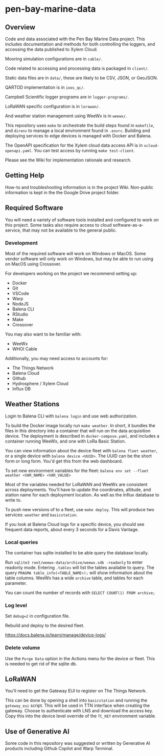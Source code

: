 # pen-bay-marine-data

## Overview
Code and data associated with the Pen Bay Marine Data project. This includes documentation and methods for both controlling the loggers, and accessing the data published to Xylem Cloud.

Mooring simulation configurations are in `cable/`.

Code related to accessing and processing data is packaged in `client/`. 

Static data files are in `data/`, these are likely to be CSV, JSON, or GeoJSON.

QARTOD implementation is in `ioos_qc/`.

Campbell Scientific logger programs are in `logger-programs/`.

LoRaWAN specific configuration is in `lorawan/`.

And weather station management using WeeWx is in `weewx/`.

This repository uses `make` to orchestrate the build steps found in `makefile`, and `direnv` to manage a local environment found in `.envrc`. Building and deploying services to edge devices is managed with Docker and Balena.

The OpenAPI specification for the Xylem cloud data access API is in `xcloud-openapi.yaml`. You can test access by running `make test-client`.

Please see the Wiki for implementation rationale and research.

## Getting Help

How-to and troubleshooting information is in the project Wiki. Non-public information is kept in the the Google Drive project folder.

## Required Software

You will need a variety of software tools installed and configured to work on this project. Some tasks also require access to cloud software-as-a-service, that may not be available to the general public. 

### Development

Most of the required software will work on Windows or MacOS. Some vendor software will only work on Windows, but may be able to run using on MacOS using Crossover.

For developers working on the project we recommend setting up:

- Docker
- Git
- VSCode
- Warp
- NodeJS
- Balena CLI
- RStudio
- Make
- Crossover

You may also want to be familiar with:
- WeeWx
- WHOI Cable

Additionally, you may need access to accounts for:

- The Things Network
- Balena Cloud
- Github
- Hydrosphere / Xylem Cloud
- Influx DB

## Weather Stations

Login to Balena CLI with `balena login` and use web authorization.

To build the Docker image locally run `make weather`. In short, it bundles the files in this directory into a container that will run on the data acquisition device. The deployment is described in `docker-compose.yaml`, and includes a container running WeeWx, and one with LoRa Basic Station.

You can view information about the device fleet with `balena fleet weather`, or a single device with `balena device <UUID>`. The UUID can be the short form or long form. You'd get this from the web dashboard.

To set new environment variables for the fleet:
`balena env set --fleet weather <VAR_NAME> <VAR_VALUE>`

Most of the variables needed for LoRaWAN and WeeWx are consistent across deployments. You'll have to update the coordinates, altitude, and station name for each deployment location. As well as the Influx database to write to.

To push new versions of to a fleet, use `make deploy`. This will produce two services: `weather` and `basicstation`.

If you look at Balena Cloud logs for a specific device, you should see frequent data reports, about every 3 seconds for a Davis Vantage.

### Local queries

The container has sqlite installed to be able query the database locally.

Run `sqlite3 root/weewx-data/archive/weewx.sdb -readonly` to enter readonly mode. Entering `.tables` will list the tables available to query. The query `PRAGMA table_info(<TABLE_NAME>);` will show information about the table columns. WeeWx has a wide `archive` table, and tables for each parameter.

You can count the number of records with `SELECT COUNT(1) FROM archive;`

### Log level

Set `debug=2` in configuration file.

Rebuild and deploy to the desired fleet.

https://docs.balena.io/learn/manage/device-logs/

### Delete volume

Use the `Purge Data` option in the Actions menu for the device or fleet. This is needed to get rid of the sqlite db. 

## LoRaWAN

You'll need to get the Gateway EUI to register on The Things Network.

This can be done by opening a shell into `basicstation` and running the `gateway_eui` script. This will be used in TTN interface when creating the gateway. Choose to authenticate with LNS and download the access key. Copy this into the device level override of the `TC_KEY` environment variable.


## Use of Generative AI

Some code in this repository was suggested or written by Generative AI products including Github Copilot and Warp Terminal.